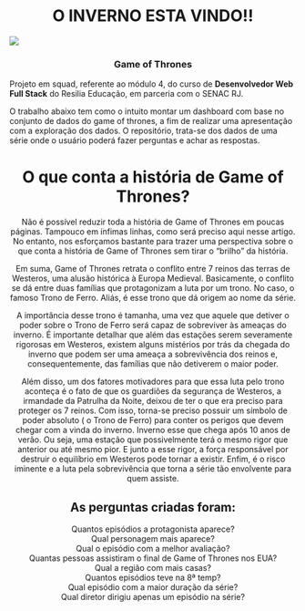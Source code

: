<h1 align="center"> O INVERNO ESTA VINDO!! </h1>



 <img src="https://tm.ibxk.com.br/2017/10/06/06112625373029.jpg?ims=1200x675">

 
### <h3 align="center">Game of Thrones </h3>

Projeto em squad, referente ao módulo 4, do curso de <strong>Desenvolvedor Web Full Stack</strong> do Resilia Educação, em parceria com o SENAC RJ.

O trabalho abaixo tem como o intuito  montar um dashboard com base no conjunto de dados do game of thrones, a fim de realizar uma
apresentação com a exploração dos dados. O repositório, trata-se dos dados de uma série onde o usuário poderá fazer perguntas e achar as respostas. 





<div align="center">
  
 

<h1  align="center">O que conta a história de Game of Thrones?</h1>
<p align="center">Não é possível reduzir toda a história de Game of Thrones em poucas páginas. Tampouco em ínfimas linhas, como será preciso aqui nesse artigo. No entanto, nos esforçamos bastante para trazer uma perspectiva sobre o que conta a história de Game of Thrones sem tirar o “brilho” da história.

Em suma, Game of Thrones retrata o conflito entre 7 reinos das terras de Westeros, uma alusão histórica à Europa Medieval. Basicamente, o conflito se dá entre duas famílias que protagonizam a luta por um trono. No caso, o famoso Trono de Ferro. Aliás, é esse trono que dá origem ao nome da série.

A importância desse trono é tamanha, uma vez que aquele que detiver o poder sobre o Trono de Ferro será capaz de sobreviver às ameaças do inverno. É importante detalhar que além das estações serem severamente rigorosas em Westeros, existem alguns mistérios por trás da chegada do inverno que podem ser uma ameaça a sobrevivência dos reinos e, consequentemente, das famílias que não detiverem o maior poder.

Além disso, um dos fatores motivadores para que essa luta pelo trono aconteça é o fato de que os guardiões da segurança de Westeros, a irmandade da Patrulha da Noite, deixou de ter o que era preciso para proteger os 7 reinos. Com isso, torna-se preciso possuir um símbolo de poder absoluto ( o Trono de Ferro) para conter os perigos que devem chegar com a vinda do inverno. Inverno esse que chega após 10 anos de verão. Ou seja, uma estação que possivelmente terá o mesmo rigor que anterior ou até mesmo pior. E junto a esse rigor, a força responsável por destruir o equilíbrio em Westeros pode tornar a existir. Enfim, é o risco iminente e a luta pela sobrevivência que torna a série tão envolvente para quem assiste.</p>



<h2 align="center">As perguntas criadas foram:</h2>
<p align="center">
Quantos episódios a protagonista aparece? <br>
Qual personagem mais aparece? <br>
Qual o episódio com a melhor avaliação? <br>
Quantas pessoas assistiram o final de Game of Thrones nos EUA? <br>
Qual a região com mais casas? <br>
Quantos episódios teve na 8ª temp?<br> 
Qual episódio com a maior duração da série? <br>
Qual diretor dirigiu apenas um episódio na série? <br>
  </p>




